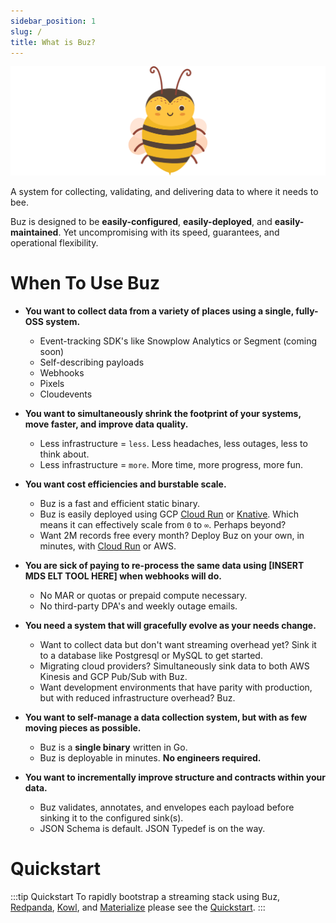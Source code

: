 ```yaml
---
sidebar_position: 1
slug: /
title: What is Buz?
---
```


![buzz](../../static/img/buzz.png)

A system for collecting, validating, and delivering data to where it needs to bee.

Buz is designed to be **easily-configured**, **easily-deployed**, and **easily-maintained**. Yet uncompromising with its speed, guarantees, and operational flexibility.


# When To Use Buz
- **You want to collect data from a variety of places using a single, fully-OSS system.**
    - Event-tracking SDK's like Snowplow Analytics or Segment (coming soon)
    - Self-describing payloads
    - Webhooks
    - Pixels
    - Cloudevents

- **You want to simultaneously shrink the footprint of your systems, move faster, and improve data quality.**
    - Less infrastructure = `less`. Less headaches, less outages, less to think about.
    - Less infrastructure = `more`. More time, more progress, more fun.

- **You want cost efficiencies and burstable scale.**
    - Buz is a fast and efficient static binary.
    - Buz is easily deployed using GCP [Cloud Run](https://cloud.google.com/run) or [Knative](https://knative.dev/docs/). Which means it can effectively scale from `0` to `∞`. Perhaps beyond?
    - Want 2M records free every month? Deploy Buz on your own, in minutes, with [Cloud Run](https://cloud.google.com/free/docs/gcp-free-tier/#cloud-run) or AWS.

- **You are sick of paying to re-process the same data using [INSERT MDS ELT TOOL HERE] when webhooks will do.**
    - No MAR or quotas or prepaid compute necessary.
    - No third-party DPA's and weekly outage emails.

- **You need a system that will gracefully evolve as your needs change.**
    - Want to collect data but don't want streaming overhead yet? Sink it to a database like Postgresql or MySQL to get started.
    - Migrating cloud providers? Simultaneously sink data to both AWS Kinesis and GCP Pub/Sub with Buz.
    - Want development environments that have parity with production, but with reduced infrastructure overhead? Buz.

- **You want to self-manage a data collection system, but with as few moving pieces as possible.**
    - Buz is a **single binary** written in Go.
    - Buz is deployable in minutes. **No engineers required.**

- **You want to incrementally improve structure and contracts within your data.**
    - Buz validates, annotates, and envelopes each payload before sinking it to the configured sink(s).
    - JSON Schema is default. JSON Typedef is on the way.


# Quickstart

:::tip Quickstart
To rapidly bootstrap a streaming stack using Buz, [Redpanda](https://github.com/redpanda-data/), [Kowl](https://github.com/cloudhut/kowl/), and [Materialize](https://github.com/MaterializeInc/materialize) please see the [Quickstart](/examples/quickstart).
:::

